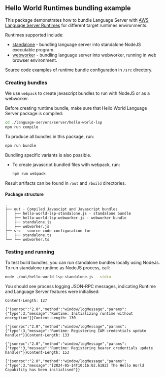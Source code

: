 ## Hello World Runtimes bundling example

This package demonstrates how to bundle Language Server with [AWS Language Server Runtimes](https://github.com/aws/language-server-runtimes/tree/main/runtimes/runtimes) for different target runtimes environments.

Runtimes supported include:
- [standalone](https://github.com/aws/language-server-runtimes/blob/main/runtimes/runtimes/standalone.ts) - bundling language server into standalone NodeJS executable program.
- [webworker](https://github.com/aws/language-server-runtimes/blob/main/runtimes/runtimes/webworker.ts) - bundling language server into webworker, running in web browser environment.

Source code examples of runtime bundle configuration in `/src` directory.

### Creating bundles

We use `webpack` to create javascript bundles to run with NodeJS or as a webworker.

Before creating runtime bundle, make sure that Hello World Language Server package is compiled:
```bash
cd ./language-servers/server/hello-world-lsp
npm run compile
```

To produce all bundles in this package, run:
```bash
npm run bundle
```

Bundling specific variants is also possible.
* To create javascript bundled files with webpack, run:
    ```bash
    npm run webpack
    ```

Result artifacts can be found in `/out` and `/build` directories.

#### Package structure

```
.
├── out - Compiled Javascipt and Javascript bundles
│   ├── hello-world-lsp-standalone.js - standalone bundle
│   ├── hello-world-lsp-webworker.js - webworker bundle
│   ├── standalone.js
│   ├── webworker.js
├── src - source code configuration for 
│   ├── standalone.ts
└── └── webworker.ts
```

### Testing and running

To test build bundles, you can run standalone bundles locally using NodeJs.
To run standalone runtime as NodeJS process, call:
```bash
node ./out/hello-world-lsp-standalone.js --stdio
```

You should see process logging JSON-RPC messages, indicating Runtime and Language Server features were initialised:

```
Content-Length: 127

{"jsonrpc":"2.0","method":"window/logMessage","params":{"type":3,"message":"Runtime: Initializing runtime without encryption"}}Content-Length: 130

{"jsonrpc":"2.0","method":"window/logMessage","params":{"type":3,"message":"Runtime: Registering IAM credentials update handler"}}Content-Length: 133

{"jsonrpc":"2.0","method":"window/logMessage","params":{"type":3,"message":"Runtime: Registering bearer credentials update handler"}}Content-Length: 153

{"jsonrpc":"2.0","method":"window/logMessage","params":{"type":3,"message":"[2024-05-14T10:16:02.618Z] The Hello World Capability has been initialised"}}
```